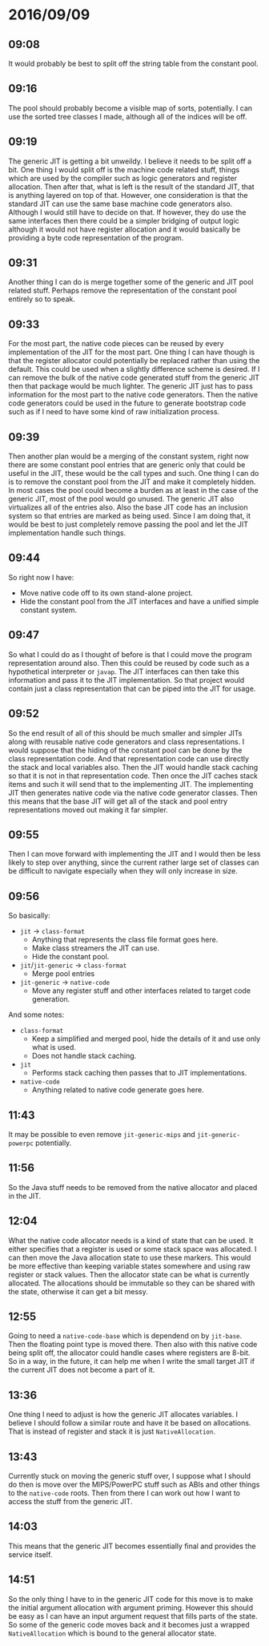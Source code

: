 # 2016/09/09

## 09:08

It would probably be best to split off the string table from the constant pool.

## 09:16

The pool should probably become a visible map of sorts, potentially. I can
use the sorted tree classes I made, although all of the indices will be off.

## 09:19

The generic JIT is getting a bit unweildy. I believe it needs to be split off
a bit. One thing I would split off is the machine code related stuff, things
which are used by the compiler such as logic generators and register
allocation. Then after that, what is left is the result of the standard JIT,
that is anything layered on top of that. However, one consideration is that the
standard JIT can use the same base machine code generators also. Although I
would still have to decide on that. If however, they do use the same interfaces
then there could be a simpler bridging of output logic although it would not
have register allocation and it would basically be providing a byte code
representation of the program.

## 09:31

Another thing I can do is merge together some of the generic and JIT pool
related stuff. Perhaps remove the representation of the constant pool
entirely so to speak.

## 09:33

For the most part, the native code pieces can be reused by every implementation
of the JIT for the most part. One thing I can have though is that the
register allocator could potentially be replaced rather than using the default.
This could be used when a slightly difference scheme is desired. If I can
remove the bulk of the native code generated stuff from the generic JIT then
that package would be much lighter. The generic JIT just has to pass
information for the most part to the native code generators. Then the native
code generators could be used in the future to generate bootstrap code such as
if I need to have some kind of raw initialization process.

## 09:39

Then another plan would be a merging of the constant system, right now there
are some constant pool entries that are generic only that could be useful in
the JIT, these would be the call types and such. One thing I can do is to
remove the constant pool from the JIT and make it completely hidden. In most
cases the pool could become a burden as at least in the case of the generic
JIT, most of the pool would go unused. The generic JIT also virtualizes all
of the entries also. Also the base JIT code has an inclusion system so that
entries are marked as being used. Since I am doing that, it would be best to
just completely remove passing the pool and let the JIT implementation handle
such things.

## 09:44

So right now I have:

 * Move native code off to its own stand-alone project.
 * Hide the constant pool from the JIT interfaces and have a unified simple
   constant system.

## 09:47

So what I could do as I thought of before is that I could move the program
representation around also. Then this could be reused by code such as a
hypothetical interpreter or `javap`. The JIT interfaces can then take this
information and pass it to the JIT implementation. So that project would
contain just a class representation that can be piped into the JIT for usage.

## 09:52

So the end result of all of this should be much smaller and simpler JITs along
with reusable native code generators and class representations. I would
suppose that the hiding of the constant pool can be done by the class
representation code. And that representation code can use directly the stack
and local variables also. Then the JIT would handle stack caching so that it
is not in that representation code. Then once the JIT caches stack items and
such it will send that to the implementing JIT. The implementing JIT then
generates native code via the native code generator classes. Then this means
that the base JIT will get all of the stack and pool entry representations
moved out making it far simpler.

## 09:55

Then I can move forward with implementing the JIT and I would then be less
likely to step over anything, since the current rather large set of classes can
be difficult to navigate especially when they will only increase in size.

## 09:56

So basically:

 * `jit` -> `class-format`
   * Anything that represents the class file format goes here.
   * Make class streamers the JIT can use.
   * Hide the constant pool.
 * `jit`/`jit-generic` -> `class-format`
   * Merge pool entries
 * `jit-generic` -> `native-code`
   * Move any register stuff and other interfaces related to target code
     generation.

And some notes:

 * `class-format`
   * Keep a simplified and merged pool, hide the details of it and use only
     what is used.
   * Does not handle stack caching.
 * `jit`
   * Performs stack caching then passes that to JIT implementations.
 * `native-code`
   * Anything related to native code generate goes here.

## 11:43

It may be possible to even remove `jit-generic-mips` and `jit-generic-powerpc`
potentially.

## 11:56

So the Java stuff needs to be removed from the native allocator and placed in
the JIT.

## 12:04

What the native code allocator needs is a kind of state that can be used. It
either specifies that a register is used or some stack space was allocated. I
can then move the Java allocation state to use these markers. This would be
more effective than keeping variable states somewhere and using raw register
or stack values. Then the allocator state can be what is currently allocated.
The allocations should be immutable so they can be shared with the state,
otherwise it can get a bit messy.

## 12:55

Going to need a `native-code-base` which is dependend on by `jit-base`. Then
the floating point type is moved there. Then also with this native code being
split off, the allocator could handle cases where registers are 8-bit. So in
a way, in the future, it can help me when I write the small target JIT if the
current JIT does not become a part of it.

## 13:36

One thing I need to adjust is how the generic JIT allocates variables. I
believe I should follow a similar route and have it be based on allocations.
That is instead of register and stack it is just `NativeAllocation`.

## 13:43

Currently stuck on moving the generic stuff over, I suppose what I should do
then is move over the MIPS/PowerPC stuff such as ABIs and other things to the
`native-code` roots. Then from there I can work out how I want to access the
stuff from the generic JIT.

## 14:03

This means that the generic JIT becomes essentially final and provides the
service itself.

## 14:51

So the only thing I have to in the generic JIT code for this move is to make
the initial argument allocation with argument priming. However this should be
easy as I can have an input argument request that fills parts of the state. So
some of the generic code moves back and it becomes just a wrapped
`NativeAllocation` which is bound to the general allocator state.

